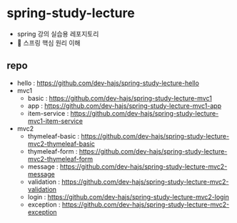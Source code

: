 # spring-study-lecture
* spring 강의 실습용 레포지토리
* 🌱 스프링 핵심 원리 이해

## repo
* hello : https://github.com/dev-hajs/spring-study-lecture-hello
* mvc1
  * basic         : https://github.com/dev-hajs/spring-study-lecture-mvc1
  * app           : https://github.com/dev-hajs/spring-study-lecture-mvc1-app
  * item-service  : https://github.com/dev-hajs/spring-study-lecture-mvc1-item-service
* mvc2
  * thymeleaf-basic : https://github.com/dev-hajs/spring-study-lecture-mvc2-thymeleaf-basic
  * thymeleaf-form  : https://github.com/dev-hajs/spring-study-lecture-mvc2-thymeleaf-form
  * message         : https://github.com/dev-hajs/spring-study-lecture-mvc2-message 
  * validation      : https://github.com/dev-hajs/spring-study-lecture-mvc2-validation
  * login           : https://github.com/dev-hajs/spring-study-lecture-mvc2-login
  * exception       : https://github.com/dev-hajs/spring-study-lecture-mvc2-exception
